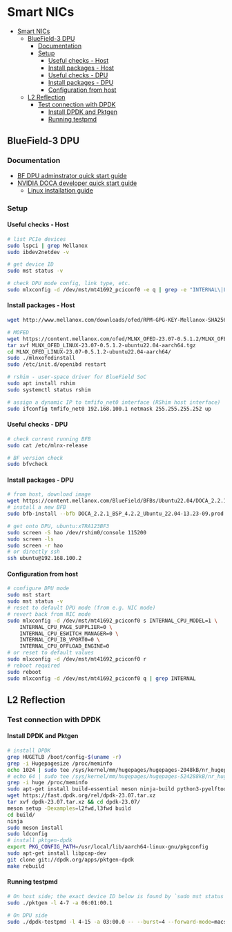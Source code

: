 # Smart NICs

- [Smart NICs](#smart-nics)
  - [BlueField-3 DPU](#bluefield-3-dpu)
    - [Documentation](#documentation)
    - [Setup](#setup)
      - [Useful checks - Host](#useful-checks---host)
      - [Install packages - Host](#install-packages---host)
      - [Useful checks - DPU](#useful-checks---dpu)
      - [Install packages - DPU](#install-packages---dpu)
      - [Configuration from host](#configuration-from-host)
  - [L2 Reflection](#l2-reflection)
    - [Test connection with DPDK](#test-connection-with-dpdk)
      - [Install DPDK and Pktgen](#install-dpdk-and-pktgen)
      - [Running testpmd](#running-testpmd)

## BlueField-3 DPU

### Documentation

- [BF DPU adminstrator quick start guide](https://docs.nvidia.com/networking/display/bf3dpuvpi/bluefield+dpu+administrator+quick+start+guide)
- [NVIDIA DOCA developer quick start guide](https://docs.nvidia.com/doca/sdk/developer-qsg/index.html)
  - [Linux installation guide](https://docs.nvidia.com/doca/sdk/installation-guide-for-linux/index.html#manual-bluefield-image-installation)

### Setup

#### Useful checks - Host

```bash
# list PCIe devices
sudo lspci | grep Mellanox
sudo ibdev2netdev -v

# get device ID
sudo mst status -v

# check DPU mode config, link type, etc.
sudo mlxconfig -d /dev/mst/mt41692_pciconf0 -e q | grep -e "INTERNAL\|LINK_TYPE"
```

#### Install packages - Host

```bash
wget http://www.mellanox.com/downloads/ofed/RPM-GPG-KEY-Mellanox-SHA256

# MOFED
wget https://content.mellanox.com/ofed/MLNX_OFED-23.07-0.5.1.2/MLNX_OFED_LINUX-23.07-0.5.1.2-ubuntu22.04-aarch64.tgz
tar xvf MLNX_OFED_LINUX-23.07-0.5.1.2-ubuntu22.04-aarch64.tgz
cd MLNX_OFED_LINUX-23.07-0.5.1.2-ubuntu22.04-aarch64/
sudo ./mlnxofedinstall
sudo /etc/init.d/openibd restart

# rshim - user-space driver for BlueField SoC
sudo apt install rshim
sudo systemctl status rshim

# assign a dynamic IP to tmfifo_net0 interface (RShim host interface)
sudo ifconfig tmfifo_net0 192.168.100.1 netmask 255.255.255.252 up
```

#### Useful checks - DPU

```bash
# check current running BFB
sudo cat /etc/mlnx-release

# BF version check
sudo bfvcheck
```

#### Install packages - DPU

```bash
# from host, download image
wget https://content.mellanox.com/BlueField/BFBs/Ubuntu22.04/DOCA_2.2.1_BSP_4.2.2_Ubuntu_22.04-13.23-09.prod.bfb
# install a new BFB
sudo bfb-install --bfb DOCA_2.2.1_BSP_4.2.2_Ubuntu_22.04-13.23-09.prod.bfb --rshim rshim0

# get onto DPU, ubuntu:xTRA123BF3
sudo screen -S hao /dev/rshim0/console 115200
sudo screen -ls
sudo screen -r hao
# or directly ssh
ssh ubuntu@192.168.100.2
```

#### Configuration from host

```bash
# configure DPU mode
sudo mst start
sudo mst status -v
# reset to default DPU mode (from e.g. NIC mode)
# revert back from NIC mode
sudo mlxconfig -d /dev/mst/mt41692_pciconf0 s INTERNAL_CPU_MODEL=1 \
    INTERNAL_CPU_PAGE_SUPPLIER=0 \
    INTERNAL_CPU_ESWITCH_MANAGER=0 \
    INTERNAL_CPU_IB_VPORT0=0 \
    INTERNAL_CPU_OFFLOAD_ENGINE=0
# or reset to default values
sudo mlxconfig -d /dev/mst/mt41692_pciconf0 r
# reboot required
sudo reboot
sudo mlxconfig -d /dev/mst/mt41692_pciconf0 q | grep INTERNAL
```

## L2 Reflection

### Test connection with DPDK

#### Install DPDK and Pktgen

```bash
# install DPDK
grep HUGETLB /boot/config-$(uname -r)
grep -i Hugepagesize /proc/meminfo
echo 1024 | sudo tee /sys/kernel/mm/hugepages/hugepages-2048kB/nr_hugepages
# echo 64 | sudo tee /sys/kernel/mm/hugepages/hugepages-524288kB/nr_hugepages
grep -i huge /proc/meminfo
sudo apt-get install build-essential meson ninja-build python3-pyelftools libnuma-dev
wget https://fast.dpdk.org/rel/dpdk-23.07.tar.xz
tar xvf dpdk-23.07.tar.xz && cd dpdk-23.07/
meson setup -Dexamples=l2fwd,l3fwd build
cd build/
ninja
sudo meson install
sudo ldconfig
# install pktgen-dpdk
export PKG_CONFIG_PATH=/usr/local/lib/aarch64-linux-gnu/pkgconfig
sudo apt-get install libpcap-dev
git clone git://dpdk.org/apps/pktgen-dpdk
make rebuild
```

#### Running testpmd

```bash
# On host side; the exact device ID below is found by `sudo mst status -v | grep mlx5_2`
sudo ./pktgen -l 4-7 -a 06:01:00.1

# On DPU side
sudo ./dpdk-testpmd -l 4-15 -a 03:00.0 -- --burst=4 --forward-mode=macswap
```

